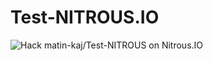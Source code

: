 Test-NITROUS.IO
===============
<a href="https://www.nitrous.io/hack_button?source=embed&runtime=nodejs&repo=matin-kaj%2FTest-NITROUS" style="border:0;text-decoration:none"><img src="https://d3o0mnbgv6k92a.cloudfront.net/assets/hack-l-v1-3cc067e71372f6045e1949af9d96095b.png" alt="Hack matin-kaj/Test-NITROUS on Nitrous.IO" /></a>